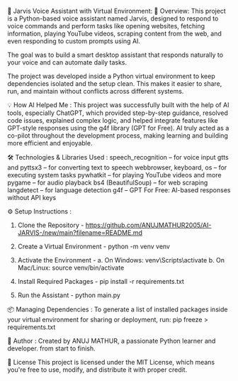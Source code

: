 🧠 Jarvis Voice Assistant with Virtual Environment:
📌 Overview:
This project is a Python-based voice assistant named Jarvis, designed to respond to voice commands and perform tasks like opening websites, 
fetching information, playing YouTube videos, scraping content from the web, and even responding to custom prompts using AI. 

The goal was to build a smart desktop assistant that responds naturally to your voice and can automate daily tasks.

The project was developed inside a Python virtual environment to keep dependencies isolated and the setup clean.
This makes it easier to share, run, and maintain without conflicts across different systems.

💡 How AI Helped Me :
This project was successfully built with the help of AI tools, especially ChatGPT, which provided step-by-step guidance, resolved code issues, explained complex logic, 
and helped integrate features like GPT-style responses using the g4f library (GPT for Free). 
AI truly acted as a co-pilot throughout the development process, making learning and building more efficient and enjoyable.

🛠️ Technologies & Libraries Used :
speech_recognition – for voice input
gtts and pyttsx3 – for converting text to speech
webbrowser, keyboard, os – for executing system tasks
pywhatkit – for playing YouTube videos and more
pygame – for audio playback
bs4 (BeautifulSoup) – for web scraping
langdetect – for language detection
g4f – GPT For Free: AI-based responses without API keys


⚙️ Setup Instructions :
1. Clone the Repository -
   https://github.com/ANUJMATHUR2005/AI-JARVIS-/new/main?filename=README.md

2. Create a Virtual Environment -
   python -m venv venv

3. Activate the Environment -
   a. On Windows:
     venv\Scripts\activate
   b. On Mac/Linux:
     source venv/bin/activate
   
4. Install Required Packages -
   pip install -r requirements.txt

5. Run the Assistant -
   python main.py

📦 Managing Dependencies :
To generate a list of installed packages inside your virtual environment for sharing or deployment, run:
  pip freeze > requirements.txt

👤 Author :
Created by ANUJ MATHUR, a passionate Python learner and developer.
from start to finish.

📝 License
This project is licensed under the MIT License, which means you're free to use, modify, and distribute it with proper credit.
